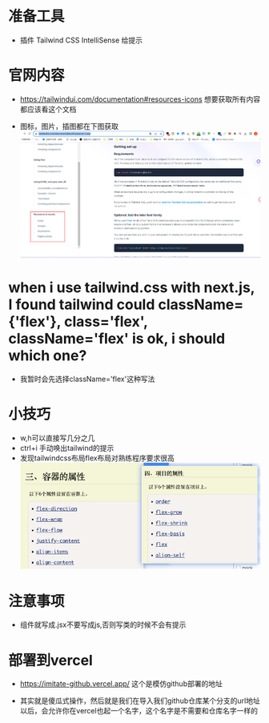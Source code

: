 # 准备工具
* 插件 Tailwind CSS IntelliSense 给提示


# 官网内容
* https://tailwindui.com/documentation#resources-icons  想要获取所有内容都应该看这个文档

* 图标，图片，插图都在下图获取
![图标，图片，插图获取路径](./images/t1.png)


# when i use tailwind.css with next.js, I found tailwind could  className={'flex'}, class='flex', className='flex' is ok, i should which one?

* 我暂时会先选择className='flex'这种写法


# 小技巧
* w,h可以直接写几分之几
* ctrl+i 手动唤出tailwind的提示
* 发现tailwindcss布局flex布局对熟练程序要求很高
![flex容器的属性和项目的属性](./images/t2.png)

# 注意事项
* 组件就写成.jsx不要写成js,否则写类的时候不会有提示

# 部署到vercel
* https://imitate-github.vercel.app/  这个是模仿github部署的地址

* 其实就是傻瓜式操作，然后就是我们在导入我们github仓库某个分支的url地址以后，会允许你在vercel也起一个名字，这个名字是不需要和仓库名字一样的


